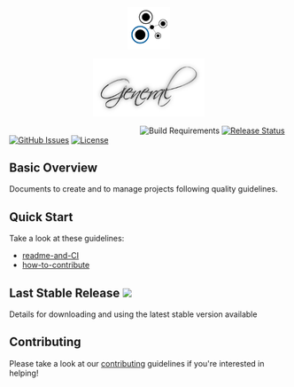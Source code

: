 <p align="center"><img width=15% src="https://github.com/TBFY/general/blob/master/figures/tbfy-logo.png"></p>
<p align="center"><img width=40% src="https://github.com/TBFY/general/blob/master/logo.png"></p>

&nbsp;&nbsp;&nbsp;&nbsp;&nbsp;&nbsp;&nbsp;&nbsp;&nbsp;&nbsp;&nbsp;&nbsp;&nbsp;&nbsp;&nbsp;&nbsp;&nbsp;&nbsp;&nbsp;&nbsp;&nbsp;&nbsp;&nbsp;&nbsp;&nbsp;&nbsp;&nbsp;&nbsp;&nbsp;&nbsp;&nbsp;&nbsp;&nbsp;&nbsp;&nbsp;&nbsp;&nbsp;&nbsp;&nbsp;&nbsp;&nbsp;&nbsp;&nbsp;&nbsp;&nbsp;&nbsp;&nbsp;&nbsp;&nbsp;&nbsp;&nbsp;&nbsp;&nbsp;&nbsp;&nbsp;&nbsp;&nbsp;&nbsp;&nbsp;
![Build Requirements](https://img.shields.io/badge/git-2.1+-blue.svg)
[![Release Status](https://jitci.com/gh/TBFY/general/svg)](https://jitci.com/gh/TBFY/general)
[![GitHub Issues](https://img.shields.io/github/issues/TBFY/general.svg)](https://github.com/TBFY/general/issues)
[![License](https://img.shields.io/badge/license-Apache2.0-blue.svg)](https://opensource.org/licenses/Apache-2.0)

## Basic Overview
Documents to create and to manage projects following quality guidelines.

## Quick Start
Take a look at these guidelines:
* [readme-and-CI](https://github.com/TBFY/general/blob/master/guides/readme-and-ci.md)
* [how-to-contribute](https://github.com/TBFY/general/blob/master/guides/how-to-contribute.md)

## Last Stable Release [![](https://jitpack.io/v/TBFY/general.svg)](https://jitpack.io/#TBFY/general)
Details for downloading and using the latest stable version available

## Contributing
Please take a look at our [contributing](https://github.com/TBFY/general/blob/master/guides/how-to-contribute.md) guidelines if you're interested in helping!
